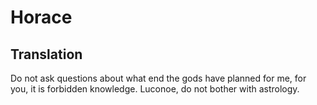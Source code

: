 # Horace

## Translation

Do not ask questions about what end the gods have planned for me, for you, it is forbidden knowledge. Luconoe, do not bother with astrology.
